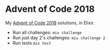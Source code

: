 # Advent of Code 2018

My [Advent of Code 2018](https://adventofcode.com) solutions, in Elixir.

* Run all challenges: `mix challenge`
* Run just day 2's challenges: `mix challenge 2`
* Run tests `mix test`
